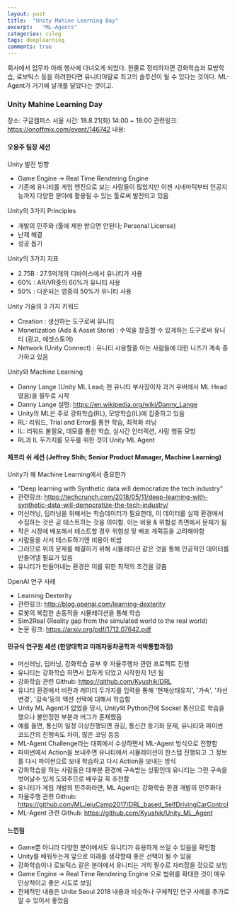 ```yaml
---
layout: post
title:  "Unity Mahine Learning Day"
excerpt:   "ML-Agents"
categories: cslog
tags: deeplearning
comments: true
---
```


회사에서 업무차 아래 행사에 다녀오게 되었다. 한줄로 정리하자면 강화학습과 모방학습, 로보틱스 등을 하려한다면 유니티야말로 최고의 솔루션이 될 수 있다는 것이다. ML-Agent가 거기에 날개를 달았다는 것이고.

### Unity Mahine Learning Day

장소: 구글캠퍼스 서울
시간: 18.8.21(화) 14:00 ~ 18:00
관련링크: https://onoffmix.com/event/146742
내용:

#### 오용주 팀장 세션
Unity 발전 방향
- Game Engine -> Real Time Rendering Engine
- 기존에 유니티를 게임 엔진으로 보는 사람들이 많았지만 이젠 시네마틱부터 인공지능까지 다양한 분야에 활용될 수 있는 툴로써 발전되고 있음

Unity의 3가지 Principles
- 개발의 민주와 (툴에 제한 받으면 안된다; Personal License)
- 난제 해결
- 성공 돕기

Unity의 3가지 지표
- 2.75B : 27.5억개의 디바이스에서 유니티가 사용
- 60% : AR/VR중의 60%가 유니티 사용
- 50% : 다운되는 앱중의 50%가 유니티 사용

Unity 기술의 3 가지 키워드
- Creation : 생산하는 도구로써 유니티
- Monetization (Ads & Asset Store) : 수익을 창출할 수 있게하는 도구로써 유니티 (광고, 에셋스토어)
- Network (Unity Connect) : 유니티 사용할줄 아는 사람들에 대한 니즈가 계속 증가하고 있음

Unity와 Machine Learning
- Danny Lange (Unity ML Lead; 현 유니티 부사장이자 과거 우버에서 ML Head였음)을 필두로 시작
- Danny Lange 설명: https://en.wikipedia.org/wiki/Danny_Lange
- Unity의 ML은 주로 강화학습(RL), 모방학습(IL)에 집중하고 있음
- RL: 리워드, Trial and Error를 통한 학습, 최적화 러닝
- IL: 리워드 불필요, 데모를 통한 학습, 실시간 인터렉션, 사람 행동 모방
- RL과 IL 두가지를 모두를 위한 것이 Unity ML Agent


#### 제프리 쉬 세션 (Jeffrey Shih; Senior Product Manager, Machine Learning)

Unity가 왜 Machine Learning에서 중요한가
- "Deep learning with Synthetic data will democratize the tech industry"
- 관련링크: https://techcrunch.com/2018/05/11/deep-learning-with-synthetic-data-will-democratize-the-tech-industry/
- 머신러닝, 딥러닝을 위해서는 학습데이터가 필요한데, 이 데이터를 실제 환경에서 수집하는 것은 곧 테스트하는 것을 의미함. 이는 비용 & 위험성 측면에서 문제가 됨
- 작은 시장에 배포해서 테스트할 경우 위험성 및 배포 계획등을 고려해야함
- 사람들을 사서 테스트하기엔 비용이 비쌈
- 그러므로 위의 문제를 해결하기 위해 시뮬레이션 같은 것을 통해 인공적인 데이터를 만들어낼 필요가 있음
- 유니티가 만들어내는 환경은 이를 위한 최적의 조건을 갖춤

OpenAI 연구 사례
- Learning Dexterity
- 관련링크: http://blog.openai.com/learning-dexterity
- 로봇의 복잡한 손동작을 시뮬레이션을 통해 학습
- Sim2Real (Reality gap from the simulated world to the real world)
- 논문 링크: https://arxiv.org/pdf/1712.07642.pdf

#### 민규식 연구원 세션 (한양대학교 미래자동차공학과 석박통합과정)
- 머신러닝, 딥러닝, 강화학습 공부 후 자율주행차 관련 프로젝트 진행
- 유니티는 강화학습 하면서 접하게 되었고 시작한지 1년 됨
- 강화학습 관련 Github: https://github.com/Kyushik/DRL
- 유니티 환경에서 비전과 레이더 두가지를 입력을 통해 '현재상태유지', '가속', '차선변경', '감속'등의 액션 선택에 대해서 학습함
- Unity ML Agent가 없었을 당시, Unity와 Python간에 Socket 통신으로 학습을 했으나 불안정한 부분과 버그가 존재했음
- 예를 들면, 통신이 일정 이상진행되면 끊김, 통신간 동기화 문제, 유니티와 파이썬 코드간의 진행속도 차이, 많은 코딩 등등
- ML-Agent Challenge라는 대회에서 수상하면서 ML-Agent 방식으로 전향함
- 파이썬에서 Action을 보내주면 유니티에서 시뮬레이션이 한스텝 진행되고 그 정보를 다시 파이썬으로 보내 학습하고 다시 Action을 보내는 방식
- 강화학습을 하는 사람들은 대부분 환경에 구속받는 상황인데 유니티는 그런 구속을 벗어날수 있게 도와주므로 배우길 꼭 추천함 
- 유니티가 게임 개발의 민주화라면, ML Agent는 강화학습 환경 개발의 민주화다
- 자율주행 관련 Github: https://github.com/MLJejuCamp2017/DRL_based_SelfDrivingCarControl
- ML-Agent 관련 Github: https://github.com/Kyushik/Unity_ML_Agent

#### 느낀점
- Game뿐 아니라 다양한 분야에서도 유니티가 유용하게 쓰일 수 있음을 확인함
- Unity를 배워두는게 앞으로 미래를 생각할때 좋은 선택이 될 수 있음
- 강화학습이나 로보틱스 같은 분야에서 유니티는 거의 필수로 자리잡을 것으로 보임
- Game Engine -> Real Time Rendering Engine 으로 범위를 확대한 것이 매우 인상적이고 좋은 시도로 보임
- 전체적인 내용은 Unite Seoul 2018 내용과 비슷하나 구체적인 연구 사례를 추가로 알 수 있어서 좋았음


